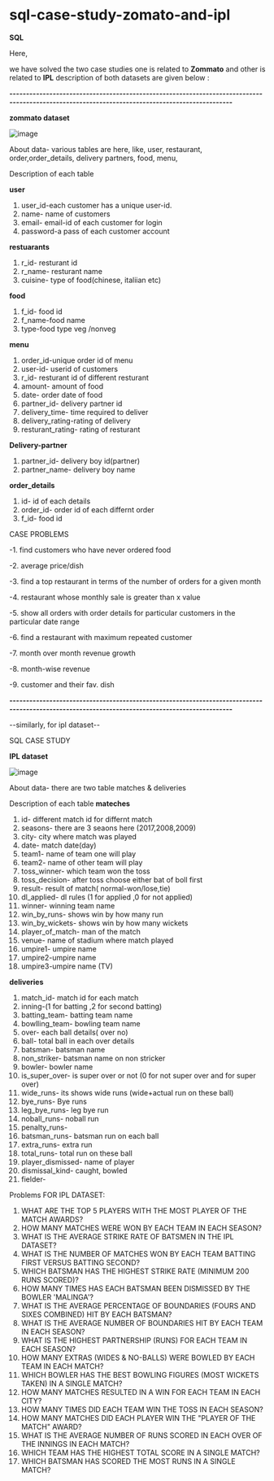 # sql-case-study-zomato-and-ipl

 **SQL**
 
Here,

we have solved the two case studies one is related to **Zommato** and other is related to **IPL** description of both datasets are given below :








**------------*******-------------------------*******-------------------------*******-------------------------*******-------------------------*******-------------------------*******------**


**zommato dataset**

 ![image](https://github.com/sahil07codac/sql-case-study-zomato-and-ipl/assets/141804728/78572494-b844-4cee-9807-a52fc78f7518)


About data- various tables are here, like, user, restaurant, order,order_details, delivery partners, food, menu,

Description of each table

**user**
1. user_id-each customer has a unique user-id.
2. name- name of customers
3. email- email-id of each customer for login
4. password-a  pass of each customer account 
                   
**restuarants**
1. r_id- resturant id
2. r_name- resturant name
3. cuisine- type of food(chinese, italiian etc)

**food**
1. f_id- food id
2. f_name-food name
3. type-food type veg /nonveg

**menu**
1. order_id-unique order id of menu
2. user-id- userid of customers
3. r_id- resturant id of different resturant
4. amount- amount of food
5. date- order date of food
6. partner_id- delivery partner id
7. delivery_time- time required to deliver
8. delivery_rating-rating of delivery
9. resturant_rating- rating of resturant
    
 **Delivery-partner**
1. partner_id- delivery boy id(partner)
2. partner_name- delivery boy name

**order_details**
1. id- id of each details
2. order_id- order id of each differnt order
3. f_id- food id



CASE PROBLEMS

-1. find customers who have never ordered food

-2. average price/dish

-3. find a top restaurant in terms of the number of orders for a given month

-4. restaurant whose monthly sale is greater than x value

-5. show all orders with order details for particular customers in the particular date range

-6. find a restaurant with maximum repeated customer

-7. month over month revenue growth

-8. month-wise revenue

-9. customer and their fav. dish







**------------*******-------------------------*******-------------------------*******-------------------------*******-------------------------*******-------------------------*******------**




--similarly, for ipl dataset--

SQL CASE STUDY

**IPL dataset**

![image](https://github.com/sahil07codac/sql-case-study-zomato-and-ipl/assets/141804728/ced32050-5a03-41aa-ba05-2c5593f75b5c)


About data- there are two table matches & deliveries

Description of each table
**mateches**
1. id- different  match id for differnt match
2. seasons- there are 3 seaons here (2017,2008,2009)
3. city- city where match was played
4. date- match date(day)
5. team1- name of team one will play
6. team2- name of other team will play
7. toss_winner- which team won the toss
8. toss_decision- after toss choose either bat of boll first
9. result- result of match( normal-won/lose,tie)
10. dl_applied- dl rules (1 for applied ,0 for not applied)
11. winner- winning team name
12. win_by_runs- shows win by how many run
13. win_by_wickets- shows win by how many wickets
14. player_of_match- man of the match
15. venue- name of stadium where match played
16. umpire1- umpire name
17. umpire2-umpire name
18. umpire3-umpire name (TV)

**deliveries**
1. match_id- match id for each match
2. inning-(1 for batting  ,2 for second batting)
3. batting_team- batting team name
4. bowlling_team- bowling team name
5. over- each ball details( over no)
6. ball- total ball in each over details
7. batsman- batsman name
8. non_striker- batsman name on non stricker
9. bowler- bowler name
10. is_super_over- is super over or not (0 for not super over and  for super over)
11. wide_runs- its shows wide runs (wide+actual run on these ball)
12. bye_runs- Bye runs
13. leg_bye_runs- leg bye run
14. noball_runs- noball run
15. penalty_runs-
16. batsman_runs- batsman run on each ball
17. extra_runs- extra run
18. total_runs- total run on these ball
19. player_dismissed- name of player
20. dismissal_kind- caught, bowled
21. fielder-

Problems FOR IPL DATASET:
1. WHAT ARE THE TOP 5 PLAYERS WITH THE MOST PLAYER OF THE MATCH AWARDS?
2. HOW MANY MATCHES WERE WON BY EACH TEAM IN EACH SEASON?
3. WHAT IS THE AVERAGE STRIKE RATE OF BATSMEN IN THE IPL DATASET?
4. WHAT IS THE NUMBER OF MATCHES WON BY EACH TEAM BATTING FIRST VERSUS BATTING SECOND?
5. WHICH BATSMAN HAS THE HIGHEST STRIKE RATE (MINIMUM 200 RUNS SCORED)?
6. HOW MANY TIMES HAS EACH BATSMAN BEEN DISMISSED BY THE BOWLER 'MALINGA'?
7. WHAT IS THE AVERAGE PERCENTAGE OF BOUNDARIES (FOURS AND SIXES COMBINED) HIT BY EACH BATSMAN?
8. WHAT IS THE AVERAGE NUMBER OF BOUNDARIES HIT BY EACH TEAM IN EACH SEASON?
9. WHAT IS THE HIGHEST PARTNERSHIP (RUNS) FOR EACH TEAM IN EACH SEASON?
10. HOW MANY EXTRAS (WIDES & NO-BALLS) WERE BOWLED BY EACH TEAM IN EACH MATCH?
11. WHICH BOWLER HAS THE BEST BOWLING FIGURES (MOST WICKETS TAKEN) IN A SINGLE MATCH?
12. HOW MANY MATCHES RESULTED IN A WIN FOR EACH TEAM IN EACH CITY?
13. HOW MANY TIMES DID EACH TEAM WIN THE TOSS IN EACH SEASON?
14. HOW MANY MATCHES DID EACH PLAYER WIN THE "PLAYER OF THE MATCH" AWARD?
15. WHAT IS THE AVERAGE NUMBER OF RUNS SCORED IN EACH OVER OF THE INNINGS IN EACH MATCH?
16. WHICH TEAM HAS THE HIGHEST TOTAL SCORE IN A SINGLE MATCH?
17. WHICH BATSMAN HAS SCORED THE MOST RUNS IN A SINGLE MATCH?


